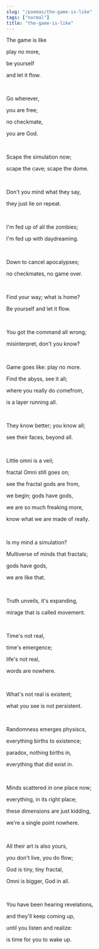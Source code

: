 ```yaml
---
slug: "/poemas/the-game-is-like"
tags: ["normal"]
title: "the-game-is-like"
---
```

The game is like

play no more,

be yourself

and let it flow.

&nbsp;

Go wherever,

you are free;

no checkmate,

you are God.

&nbsp;

Scape the simulation now;

scape the cave; scape the dome.

&nbsp;

Don't you mind what they say,

they just lie on repeat.

&nbsp;

I'm fed up of all the zombies;

I'm fed up with daydreaming.

&nbsp;

Down to cancel apocalypses;

no checkmates, no game over.

&nbsp;

Find your way; what is home?

Be yourself and let it flow.

&nbsp;

You got the command all wrong;

misinterpret, don't you know?

&nbsp;

Game goes like: play no more.

Find the abyss, see it all;

where you really do comefrom,

is a layer running all.

&nbsp;

They know better; you know all;

see their faces, beyond all.

&nbsp;

Little omni is a veil;

fractal Omni still goes on;

see the fractal gods are from,

we begin; gods have gods,

we are so much freaking more,

know what we are made of really.

&nbsp;

Is my mind a simulation?

Multiverse of minds that fractals;

gods have gods,

we are like that.

&nbsp;

Truth unveils, it's expanding,

mirage that is called movement.

&nbsp;

Time's not real,

time's emergence;

life's not real,

words are nowhere.

&nbsp;

What's not real is existent;

what you see is not persistent.

&nbsp;

Randomness emerges physiscs,

everything births to existence;

paradox, nothing births in,

everything that did exist in.

&nbsp;

Minds scattered in one place now;

everything, in its right place;

these dimensions are just kidding,

we're a single point nowhere.

&nbsp;

All their art is also yours,

you don't live, you do flow;

God is tiny, tiny fractal,

Omni is bigger, God in all.

&nbsp;

You have been hearing revelations,

and they'll keep coming up,

until you listen and realize:

is time for you to wake up.
